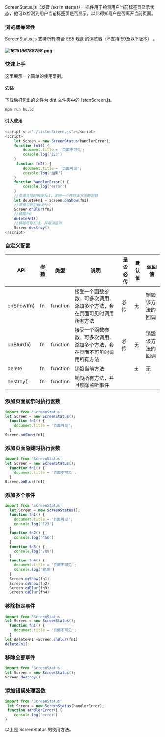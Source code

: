 ScreenStatus.js（发音 /skriːn steɪtəs/ ）插件用于检测用户当前标签页显示状态，他可以检测到用户当前标签页是否显示，以此得知用户是否离开当前页面。

### 浏览器兼容性

ScreenStatus.js 支持所有 符合 ES5 规范 的浏览器（不支持IE9及以下版本） 。

##### ![1615196788758.png](https://cdn.nlark.com/yuque/0/2021/png/2980524/1615360015739-b9e99aa2-d0bc-49f8-8b7b-2b1b138f71c1.png#align=left&display=inline&height=307&margin=%5Bobject%20Object%5D&name=1615196788758.png&originHeight=307&originWidth=1416&size=54065&status=done&style=none&width=1416)

### 快速上手

这里展示一个简单的使用案例。

#### 安装

下载后打包出的文件为 dist 文件夹中的 listenScreen.js。

```javascript
npm run build
```

#### 引入使用

```javascript
<script src="./listenScreen.js"></script>
<script>
    let Screen = new ScreenStatus(handlerError);
    function fn1() {
        document.title = '页面不可见';
        console.log('123')
    }
     function fn2() {
        document.title = '页面可见';
        console.log('结束')
    }
    function handlerError() {
        console.log('error')
    }
	//页面可见时触发fn1，返回一个移除本方法的函数
    let deleteFn1 = Screen.onShow(fn1)
    //页面不可见触发fn2
    Screen.onBlur(fn2)
	//移除fn1
    deleteFn1()
	//移除所有方法，并取消监听
    Screen.destroy()
</script>
```

### 自定义配置

| API        | 参数 | 类型     | 说明                                                         | 是否必传 | 默认值 | 返回值           |
| ---------- | ---- | -------- | ------------------------------------------------------------ | -------- | ------ | ---------------- |
| onShow(fn) | fn   | function | 接受一个函数参数，可多次调用，添加多个方法，会在页面可见时调用所有方法 | 必传     | 无     | 销毁该方法的回调 |
| onBlur(fn) | fn   | function | 接受一个函数参数，可多次调用，添加多个方法，会在页面不可见时调用所有方法 | 必传     | 无     | 销毁该方法的回调 |
| delete     | fn   | function | 销毁当前方法                                                 |          | `无`   | 无               |
| destroy()  | fn   | function | 销毁所有方法，并且解除监听事件                               |          |        |                  |



### 添加页面展示时执行函数

```javascript
import from 'ScreenStatus'
let Screen = new ScreenStatus();
  function fn1() {
    document.title = '页面可见';
  }
Screen.onShow(fn1)
```

### 添加页面隐藏时执行函数

```javascript
import from 'ScreenStatus'
let Screen = new ScreenStatus();
  function fn1() {
    document.title = '页面不可见';
  }
Screen.onBlur(fn1)
```

### 添加多个事件

```javascript
import from 'ScreenStatus'
  let Screen = new ScreenStatus();
  function fn1() {
    document.title = '页面可见';
    console.log('123')
  }
  function fn2() {
    console.log('456')
  }
  function fn3() {
    console.log('789')
  }
  function fn4() {
    document.title = '页面不可见';
    console.log('结束')
  }
  Screen.onShow(fn1)
  Screen.onShow(fn2)
  Screen.onBlur(fn3)
  Screen.onBlur(fn4)
```

### 移除指定事件

```javascript
import from 'ScreenStatus'
let Screen = new ScreenStatus();
  function fn1() {
    document.title = '页面不可见';
  }
let deleteFn1 =Screen.onBlur(fn1)
deleteFn1()
```

### 移除全部事件

```javascript
import from 'ScreenStatus'
let Screen = new ScreenStatus();
Screen.destroy()
```

### 添加错误处理函数

```javascript
import from 'ScreenStatus'
 let Screen = new ScreenStatus(handlerError);
 function handlerError() {
    console.log('error')
}
```

以上是 ScreenStatus 的使用方法。

